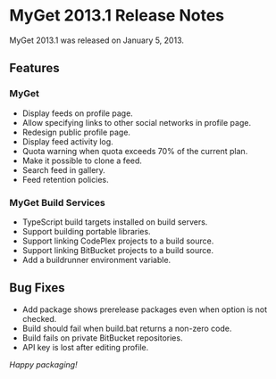 # MyGet 2013.1 Release Notes

MyGet 2013.1 was released on January 5, 2013.

## Features

### MyGet
* Display feeds on profile page.
* Allow specifying links to other social networks in profile page.
* Redesign public profile page.
* Display feed activity log.
* Quota warning when quota exceeds 70% of the current plan.
* Make it possible to clone a feed.
* Search feed in gallery.
* Feed retention policies.

### MyGet Build Services
* TypeScript build targets installed on build servers.
* Support building portable libraries.
* Support linking CodePlex projects to a build source.
* Support linking BitBucket projects to a build source.
* Add a buildrunner environment variable.

## Bug Fixes
* Add package shows prerelease packages even when option is not checked.
* Build should fail when build.bat returns a non-zero code.
* Build fails on private BitBucket repositories.
* API key is lost after editing profile.

_Happy packaging!_